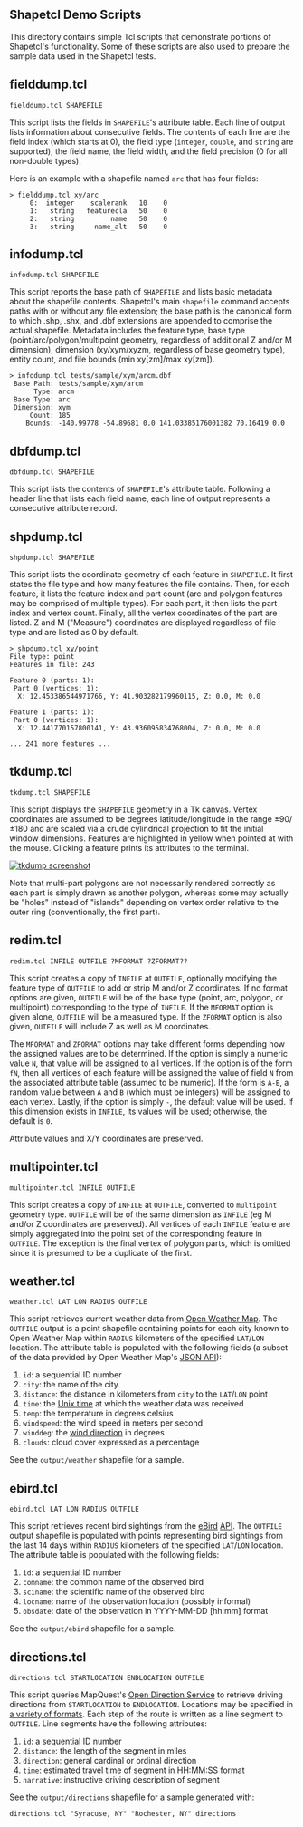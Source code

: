 Shapetcl Demo Scripts
---------------------

This directory contains simple Tcl scripts that demonstrate portions of Shapetcl's functionality. Some of these scripts are also used to prepare the sample data used in the Shapetcl tests.

## fielddump.tcl

	fielddump.tcl SHAPEFILE

This script lists the fields in `SHAPEFILE`'s attribute table. Each line of output lists information about consecutive fields. The contents of each line are the field index (which starts at 0), the field type (`integer`, `double`, and `string` are supported), the field name, the field width, and the field precision (0 for all non-double types).

Here is an example with a shapefile named `arc` that has four fields:

	> fielddump.tcl xy/arc
	     0:  integer    scalerank   10    0
	     1:   string   featurecla   50    0
	     2:   string         name   50    0
	     3:   string     name_alt   50    0

## infodump.tcl

	infodump.tcl SHAPEFILE

This script reports the base path of `SHAPEFILE` and lists basic metadata about the shapefile contents. Shapetcl's main `shapefile` command accepts paths with or without any file extension; the base path is the canonical form to which .shp, .shx, and .dbf extensions are appended to comprise the actual shapefile. Metadata includes the feature type, base type (point/arc/polygon/multipoint geometry, regardless of additional Z and/or M dimension), dimension (xy/xym/xyzm, regardless of base geometry type), entity count, and file bounds (min xy[zm]/max xy[zm]).

	> infodump.tcl tests/sample/xym/arcm.dbf
	 Base Path: tests/sample/xym/arcm
		  Type: arcm
	 Base Type: arc
	 Dimension: xym
		 Count: 185
		Bounds: -140.99778 -54.89681 0.0 141.03385176001382 70.16419 0.0
 
## dbfdump.tcl

	dbfdump.tcl SHAPEFILE

This script lists the contents of `SHAPEFILE`'s attribute table. Following a header line that lists each field name, each line of output represents a consecutive attribute record.  

## shpdump.tcl

	shpdump.tcl SHAPEFILE

This script lists the coordinate geometry of each feature in `SHAPEFILE`. It first states the file type and how many features the file contains. Then, for each feature, it lists the feature index and part count (arc and polygon features may be comprised of multiple types). For each part, it then lists the part index and vertex count. Finally, all the vertex coordinates of the part are listed. Z and M ("Measure") coordinates are displayed regardless of file type and are listed as 0 by default.

	> shpdump.tcl xy/point
	File type: point
	Features in file: 243

	Feature 0 (parts: 1):
	 Part 0 (vertices: 1):
	  X: 12.453386544971766, Y: 41.903282179960115, Z: 0.0, M: 0.0

	Feature 1 (parts: 1):
	 Part 0 (vertices: 1):
	  X: 12.441770157800141, Y: 43.936095834768004, Z: 0.0, M: 0.0
	
	... 241 more features ...

## tkdump.tcl

	tkdump.tcl SHAPEFILE

This script displays the `SHAPEFILE` geometry in a Tk canvas. Vertex coordinates are assumed to be degrees latitude/longitude in the range ±90/±180 and are scaled via a crude cylindrical projection to fit the initial window dimensions. Features are highlighted in yellow when pointed at with the mouse. Clicking a feature prints its attributes to the terminal. 

[![tkdump screenshot](https://raw.github.com/anoved/Shapetcl/master/demos/output/tkdump-screenshot.png)](https://github.com/anoved/Shapetcl/blob/master/demos/output/tkdump-screenshot.png)

Note that multi-part polygons are not necessarily rendered correctly as each part is simply drawn as another polygon, whereas some may actually be "holes" instead of "islands" depending on vertex order relative to the outer ring (conventionally, the first part).

## redim.tcl

	redim.tcl INFILE OUTFILE ?MFORMAT ?ZFORMAT??

This script creates a copy of `INFILE` at `OUTFILE`, optionally modifying the feature type of `OUTFILE` to add or strip M and/or Z coordinates. If no format options are given, `OUTFILE` will be of the base type (point, arc, polygon, or multipoint) corresponding to the type of `INFILE`. If the `MFORMAT` option is given alone, `OUTFILE` will be a measured type. If the `ZFORMAT` option is also given, `OUTFILE` will include Z as well as M coordinates.

The `MFORMAT` and `ZFORMAT` options may take different forms depending how the assigned values are to be determined. If the option is simply a numeric value `N`, that value will be assigned to all vertices. If the option is of the form `fN`, then all vertices of each feature will be assigned the value of field `N` from the associated attribute table (assumed to be numeric). If the form is `A-B`, a random value between `A` and `B` (which must be integers) will be assigned to each vertex. Lastly, if the option is simply `-`, the default value will be used. If this dimension exists in `INFILE`, its values will be used; otherwise, the default is `0`.

Attribute values and X/Y coordinates are preserved.

## multipointer.tcl

	multipointer.tcl INFILE OUTFILE

This script creates a copy of `INFILE` at `OUTFILE`, converted to `multipoint` geometry type. `OUTFILE` will be of the same dimension as `INFILE` (eg M and/or Z coordinates are preserved). All vertices of each `INFILE` feature are simply aggregated into the point set of the corresponding feature in `OUTFILE`. The exception is the final vertex of polygon parts, which is omitted since it is presumed to be a duplicate of the first.

## weather.tcl

	weather.tcl LAT LON RADIUS OUTFILE

This script retrieves current weather data from [Open Weather Map](http://openweathermap.org/). The `OUTFILE` output is a point shapefile containing points for each city known to Open Weather Map within `RADIUS` kilometers of the specified `LAT`/`LON` location. The attribute table is populated with the following fields (a subset of the data provided by Open Weather Map's [JSON API](http://openweathermap.org/wiki/API/2.1/JSON_API)):

1. `id`: a sequential ID number
2. `city`: the name of the city
3. `distance`: the distance in kilometers from `city` to the `LAT`/`LON` point
4. `time`: the [Unix time](https://en.wikipedia.org/wiki/Unix_time) at which the weather data was received
5. `temp`: the temperature in degrees celsius
6. `windspeed`: the wind speed in meters per second
7. `winddeg`: the [wind direction](https://en.wikipedia.org/wiki/Wind_direction) in degrees
8. `clouds`: cloud cover expressed as a percentage

See the `output/weather` shapefile for a sample.

## ebird.tcl

	ebird.tcl LAT LON RADIUS OUTFILE

This script retrieves recent bird sightings from the [eBird](http://ebird.org/content/ebird/) [API](https://confluence.cornell.edu/display/CLOISAPI/eBird-1.1-RecentNearbyObservations). The `OUTFILE` output shapefile is populated with points representing bird sightings from the last 14 days within `RADIUS` kilometers of the specified `LAT`/`LON` location. The attribute table is populated with the following fields:

1. `id`: a sequential ID number
2. `comname`: the common name of the observed bird
3. `sciname`: the scientific name of the observed bird
4. `locname`: name of the observation location (possibly informal)
5. `obsdate`: date of the observation in YYYY-MM-DD [hh:mm] format

See the `output/ebird` shapefile for a sample.

## directions.tcl

	directions.tcl STARTLOCATION ENDLOCATION OUTFILE

This script queries MapQuest's [Open Direction Service](http://open.mapquestapi.com/directions/) to retrieve driving directions from `STARTLOCATION` to `ENDLOCATION`. Locations may be specified in [a variety of formats](http://open.mapquestapi.com/common/locations.html). Each step of the route is written as a line segment to `OUTFILE`. Line segments have the following attributes:

1. `id`: a sequential ID number
2. `distance`: the length of the segment in miles
3. `direction`: general cardinal or ordinal direction
4. `time`: estimated travel time of segment in HH:MM:SS format
5. `narrative`: instructive driving description of segment

See the `output/directions` shapefile for a sample generated with:

	directions.tcl "Syracuse, NY" "Rochester, NY" directions

